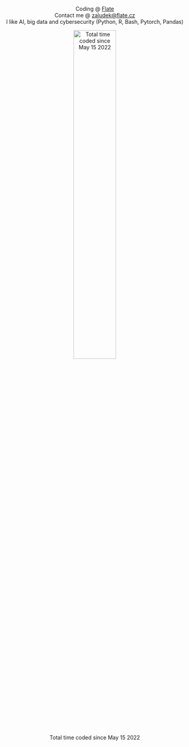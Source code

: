 <div align="center">
  <p>
    Coding @ <a href="https://www.flate.cz">Flate</a> 
    <br>
    Contact me @ <a href="mailto:zaludek@flate.cz">zaludek@flate.cz</a>
    <br>
    I like AI, big data and cybersecurity (Python, R, Bash, Pytorch, Pandas)
  </p>
<a href="https://wakatime.com/@388c0ec6-d55a-4ff5-8cd6-298444f026d5"><img width="47%" src="https://wakatime.com/badge/user/388c0ec6-d55a-4ff5-8cd6-298444f026d5.svg" alt="Total time coded since May 15 2022"/></a>
  <p>Total time coded since May 15 2022</p>
</div>
